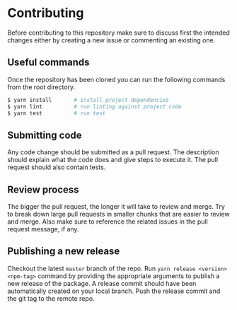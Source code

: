 # Contributing

Before contributing to this repository make sure to discuss first the intended changes either by creating a new issue or commenting an existing one.

## Useful commands

Once the repository has been cloned you can run the following commands from the root directory.

```sh
$ yarn install       # install project dependencies
$ yarn lint          # run linting against project code
$ yarn test          # run test
```

## Submitting code

Any code change should be submitted as a pull request. The description should explain what the code does and give steps to execute it. The pull request should also contain tests.

## Review process

The bigger the pull request, the longer it will take to review and merge. Try to break down large pull requests in smaller chunks that are easier to review and merge. Also make sure to reference the related issues in the pull request message, if any.

## Publishing a new release

Checkout the latest `master` branch of the repo. Run `yarn release <version> <npm-tag>` command by providing the appropriate arguments to publish a new release of the package. A release commit should have been automatically created on your local branch. Push the release commit and the git tag to the remote repo.